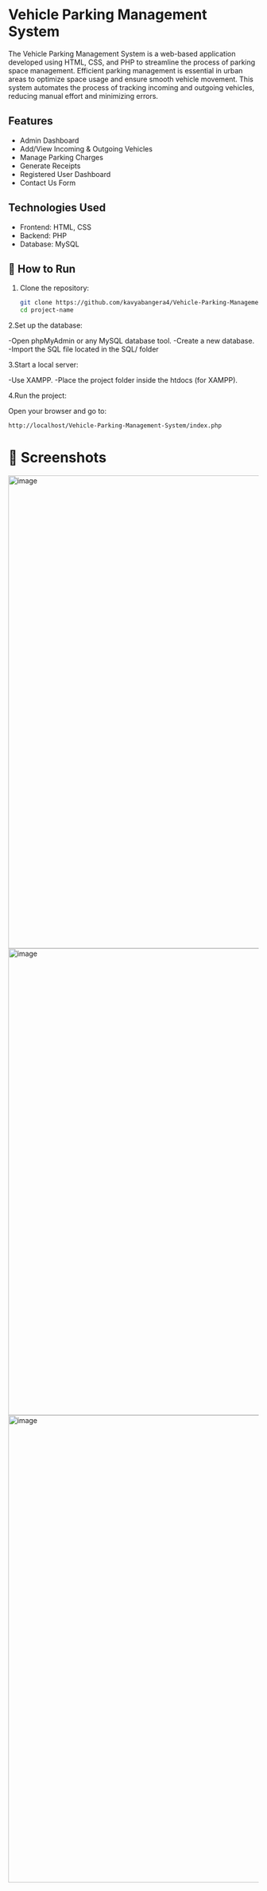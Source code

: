 # Vehicle Parking Management System
The Vehicle Parking Management System is a web-based application developed using
HTML, CSS, and PHP to streamline the process of parking space management. Efficient
parking management is essential in urban areas to optimize space usage and ensure smooth
vehicle movement. This system automates the process of tracking incoming and outgoing
vehicles, reducing manual effort and minimizing errors.

## Features

- Admin Dashboard
- Add/View Incoming & Outgoing Vehicles
- Manage Parking Charges
- Generate Receipts
- Registered User Dashboard
- Contact Us Form

## Technologies Used

- Frontend: HTML, CSS
- Backend: PHP
- Database: MySQL

## 🚀 How to Run

1. Clone the repository:
   ```bash
   git clone https://github.com/kavyabangera4/Vehicle-Parking-Management-System.git
   cd project-name
   
2.Set up the database:

   -Open phpMyAdmin or any MySQL database tool.
   -Create a new database.
   -Import the SQL file located in the SQL/ folder

3.Start a local server:

   -Use XAMPP.
   -Place the project folder inside the htdocs (for XAMPP).

4.Run the project:

   Open your browser and go to:
   ```bash
   http://localhost/Vehicle-Parking-Management-System/index.php
   ```

# 📸 Screenshots
<img width="949" alt="image" src="https://github.com/user-attachments/assets/e505f2d8-a4b8-46d7-ba96-41fd13e4741d" />
<img width="937" alt="image" src="https://github.com/user-attachments/assets/a975aefd-1218-4906-88a8-30bf5b78a170" />
<img width="938" alt="image" src="https://github.com/user-attachments/assets/15bf1e8e-fa67-43ec-a4ef-ad657b2991cb" />




